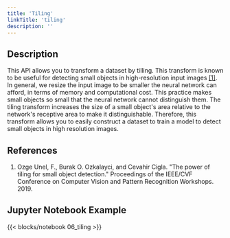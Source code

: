 ```yaml
---
title: 'Tiling'
linkTitle: 'tiling'
description: ''
---
```


Description
-----------

This API allows you to transform a dataset by tilling. This transform is known to be useful for detecting small objects in high-resolution input images <a href="#ref1">[1]</a>. In general, we resize the input image to be smaller the neural network can afford, in terms of memory and computational cost. This practice makes small objects so small that the neural network cannot distinguish them. The tiling transform increases the size of a small object's area relative to the network's receptive area to make it distinguishable. Therefore, this transform allows you to easily construct a dataset to train a model to detect small objects in high resolution images.

References
----------
<ol>
    <li id="ref1">
        Ozge Unel, F., Burak O. Ozkalayci, and Cevahir Cigla. "The power of tiling for small object detection." Proceedings of the IEEE/CVF Conference on Computer Vision and Pattern Recognition Workshops. 2019.
    </li>
</ol>

Jupyter Notebook Example
------------------------
{{< blocks/notebook 06_tiling >}}
